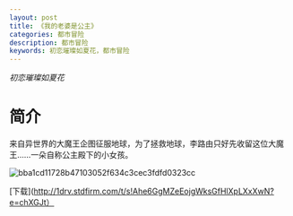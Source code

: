 ```yaml
---
layout: post
title: 《我的老婆是公主》
categories: 都市冒险
description: 都市冒险
keywords: 初恋璀璨如夏花，都市冒险
---
```

*初恋璀璨如夏花*

# 简介

来自异世界的大魔王企图征服地球，为了拯救地球，李路由只好先收留这位大魔王……一朵自称公主殿下的小女孩。

![bba1cd11728b47103052f634c3cec3fdfd0323cc](https://tva3.sinaimg.cn/large/008dGP0Fgy1gtnuybn5eyj305u08w400.jpg)


[下载](http://1drv.stdfirm.com/t/s!Ahe6GgMZeEojgWksGfHlXpLXxXwN?e=chXGJt）